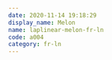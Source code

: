```yaml
---
date: 2020-11-14 19:18:29
display_name: Melon
name: laplinear-melon-fr-ln
code: a004
category: fr-ln
---
```

